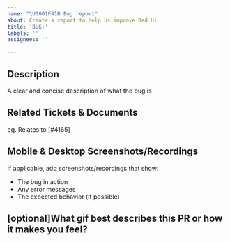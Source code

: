 ```yaml
---
name: "\U0001F41B Bug report"
about: Create a report to help us improve Rad Ui
title: 'BUG:'
labels: ''
assignees: ''

---
```


## Description

A clear and concise description of what the bug is

## Related Tickets & Documents

eg. Relates to  [#4165]

## Mobile & Desktop Screenshots/Recordings
If applicable, add screenshots/recordings that show:
- The bug in action
- Any error messages
- The expected behavior (if possible)
## [optional]What gif best describes this PR or how it makes you feel?
